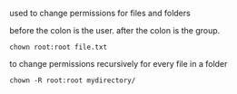 used to change permissions for files and folders

before the colon is the user. after the colon is the group.
```
chown root:root file.txt
```

to change permissions recursively for every file in a folder
```
chown -R root:root mydirectory/
```
